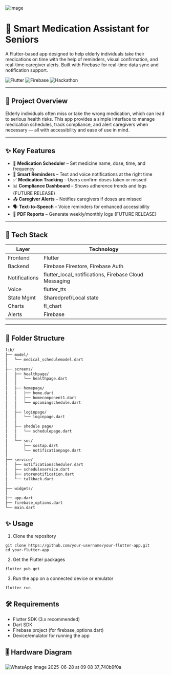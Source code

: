 ![image](https://github.com/user-attachments/assets/e002bf10-7307-4615-9324-13f0ac898e82)

# 💊 Smart Medication Assistant for Seniors

A Flutter-based app designed to help elderly individuals take their medications on time with the help of reminders, visual confirmation, and real-time caregiver alerts. Built with Firebase for real-time data sync and notification support.

![Flutter](https://img.shields.io/badge/Made%20with-Flutter-blue.svg)
![Firebase](https://img.shields.io/badge/Backend-Firebase-yellow)
![Hackathon](https://img.shields.io/badge/Project-Hackathon%202025-green)

---

## 🧠 Project Overview

Elderly individuals often miss or take the wrong medication, which can lead to serious health risks. This app provides a simple interface to manage medication schedules, track compliance, and alert caregivers when necessary — all with accessibility and ease of use in mind.

---

## ✨ Key Features

- 📅 **Medication Scheduler** – Set medicine name, dose, time, and frequency
- 🔔 **Smart Reminders** – Text and voice notifications at the right time
- ✅ **Medication Tracking** – Users confirm doses taken or missed
- 📊 **Compliance Dashboard** – Shows adherence trends and logs {FUTURE RELEASE}
- 📤 **Caregiver Alerts** – Notifies caregivers if doses are missed
- 🗣️ **Text-to-Speech** – Voice reminders for enhanced accessibility
- 📄 **PDF Reports** – Generate weekly/monthly logs {FUTURE RELEASE}


---

## 🧰 Tech Stack

| Layer      | Technology         |
|------------|--------------------|
| Frontend   | Flutter             |
| Backend    | Firebase Firestore, Firebase Auth |
| Notifications | flutter_local_notifications, Firebase Cloud Messaging |
| Voice      | flutter_tts         |
| State Mgmt | Sharedpref/Local state |
| Charts     | fl_chart            |
| Alerts     | Firebase |

---

## 📁 Folder Structure
```bash
lib/
├── model/
│   └── medical_schedulemodel.dart
│
├── screens/
│   ├── healthpage/
│   │   └── healthpage.dart
│   │
│   ├── homepage/
│   │   ├── home.dart
│   │   ├── homecomponent1.dart
│   │   └── upcomingschedule.dart
│   │
│   ├── loginpage/
│   │   └── loginpage.dart
│   │
│   ├── shedule page/
│   │   └── schedulepage.dart
│   │
│   └── sos/
│       ├── sostap.dart
│       └── notificationpage.dart
│
├── service/
│   ├── notificationscheduler.dart
│   ├── scheduleservice.dart
│   ├── storenotification.dart
│   └── talkback.dart
│
├── widgets/
│
├── app.dart
├── firebase_options.dart
└── main.dart
```


## ✨ Usage

1. Clone the repository
```
git clone https://github.com/your-username/your-flutter-app.git
cd your-flutter-app
```
2. Get the Flutter packages
```
flutter pub get
```
3. Run the app on a connected device or emulator
```
flutter run
```

## 🛠 Requirements
- Flutter SDK (3.x recommended)
- Dart SDK
- Firebase project (for firebase_options.dart)
- Device/emulator for running the app

## 🎚️ Hardware Diagram
![WhatsApp Image 2025-06-28 at 09 08 37_740b9f0a](https://github.com/user-attachments/assets/d04e4ccf-8113-4908-a63f-19328e6252dd)
